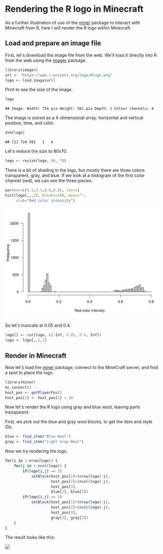# Rendering the R logo in Minecraft




As a further illustration of use of the
[miner](https://github.com/kbroman/miner) package to interact
with Minecraft from R, here I will render the R logo within Minecraft.

## Load and prepare an image file

First, let's download the image file from the web.
We'll load it directly into R from the web using the
[imager](https://cran.r-project.org/package=imager) package.


```r
library(imager)
url <- "https://www.r-project.org/logo/Rlogo.png"
logo <- load.image(url)
```

Print to see the size of the image.


```r
logo
```

```
## Image. Width: 724 pix Height: 561 pix Depth: 1 Colour channels: 4
```

The image is stored as a 4-dimensional array: horizontal and vertical
position, time, and color.


```r
dim(logo)
```

```
## [1] 724 561   1   4
```

Let's reduce the size to 80x70.


```r
logo <- resize(logo, 80, 70)
```

There is a bit of shading in the logo, but mostly there are three
colors: transparent, gray, and blue. If we look at a histogram of the
first color channel (red), we can see the three pieces:


```r
par(mar=c(5.1,4.1,0.6,0.6), las=1)
hist(logo[,,,1], breaks=100, main="",
     xlab="Red color intensity")
```

<img src="R_logo_files/figure-html/hist_red-1.png" width="672" />

So let's truncate at 0.05 and 0.4.


```r
logo[] <- cut(logo, c(-Inf, 0.05, 0.4, Inf))
logo <- logo[,,1,1]
```

## Render in Minecraft

Now let's load the [miner](https://github.com/kbroman/miner)
package, connect to the MineCraft server, and find a spot to place the
logo.


```r
library(miner)
mc_connect()
host_pos <- getPlayerPos()
host_pos[2] <- host_pos[2] + 10
```

Now let's render the R logo using gray and blue wool, leaving parts
transparent.

First, we pick out the blue and gray wool blocks, to get the item and
style IDs.


```r
blue <- find_item("Blue Wool")
gray <- find_item("Light Gray Wool")
```

Now we try rendering the logo.


```r
for(i in 1:nrow(logo)) {
    for(j in 1:ncol(logo)) {
        if(logo[i,j] == 2)
            setBlock(host_pos[1]+(nrow(logo)-i),
                     host_pos[2]+(ncol(logo)-j),
                     host_pos[3],
                     blue[2], blue[3])
        if(logo[i,j] == 3)
            setBlock(host_pos[1]+(nrow(logo)-i),
                     host_pos[2]+(ncol(logo)-j),
                     host_pos[3],
                     gray[2], gray[3])
    }
}
```

The result looks like this:

![](figure/Rlogo_minecraft.png)

